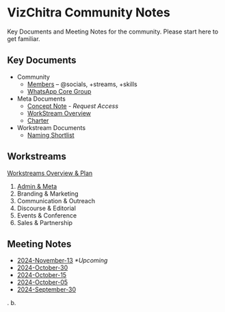 # VizChitra Community Notes

Key Documents and Meeting Notes for the community. Please start here to get familiar.


## Key Documents

- Community 
  - [Members](https://docs.google.com/spreadsheets/d/1Vfxe6mashH19zObWQ74mYwXr_ftUNzsOO5FUFaP8w0Q/edit?usp=sharing) – @socials, +streams, +skills
  - [WhatsApp Core Group]()
- Meta Documents
  - [Concept Note](https://docs.google.com/document/d/1WiGoeug9QzqTIL2qdVAjhLVU3fieeUVTZ3VB-h_q3Go/edit?usp=sharing) - _Request Access_
  - [WorkStream Overview](meta/workstreams.md)
  - [Charter](meta/charter.md)
- Workstream Documents
  - [Naming Shortlist](https://docs.google.com/spreadsheets/d/1NI3K1g5J5ORFfH0cxRL8bY5k5i3XLXM1gj4RvK3OiLk/edit?gid=820916346#gid=820916346)

## Workstreams
[Workstreams Overview & Plan](meta/workstreams.md) 

1. [Admin & Meta](admin&meta/index.md) 
2. Branding & Marketing
3. Communication & Outreach
4. Discourse & Editorial
5. Events & Conference
6. Sales & Partnership

## Meeting Notes

- [2024-November-13](meeting/20241113.md) _*Upcoming_
- [2024-October-30](meeting/20241030.md) 
- [2024-October-15](meeting/20241015.md)
- [2024-October-05](meeting/20241005.md)
- [2024-September-30](meeting/20240930.md)


. 
b. 
